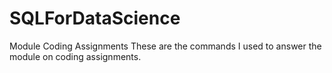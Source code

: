 # SQLForDataScience
Module Coding Assignments
These are the commands I used to answer the module on coding assignments.
